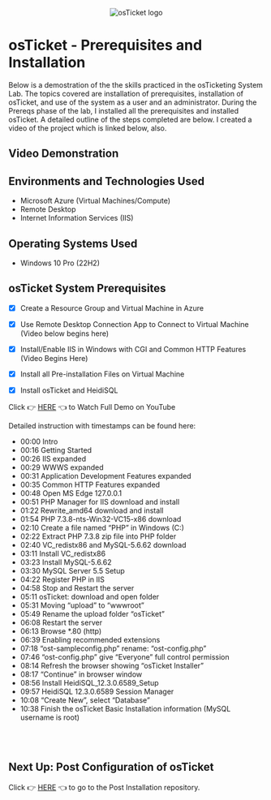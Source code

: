 <p align="center">
<img src="https://i.imgur.com/Clzj7Xs.png" alt="osTicket logo"/>
</p>

<h1>osTicket - Prerequisites and Installation</h1>
Below is a demostration of the the skills practiced in the osTicketing System Lab.  The topics covered are installation of prerequisites, installation of osTicket, and use of the system as a user and an administrator. During the Prereqs phase of the lab, I installed all the prerequisites and installed osTicket. A detailed outline of the steps completed are below. I created a video of the project which is linked below, also.<br />
 <p>



   

 </p>
 




<h2>Video Demonstration</h2>

<h2>Environments and Technologies Used</h2>

- Microsoft Azure (Virtual Machines/Compute)
- Remote Desktop 
- Internet Information Services (IIS)

<h2>Operating Systems Used </h2>

- Windows 10 Pro (22H2)</b>

<h2>osTicket System Prerequisites</h2>

- [X] Create a Resource Group and Virtual Machine in Azure 

- [X] Use Remote Desktop Connection App to Connect to Virtual Machine (Video below begins here)

- [X] Install/Enable IIS in Windows with CGI and Common HTTP Features (Video Begins Here)

- [X] Install all Pre-installation Files on Virtual Machine

- [X] Install osTicket and HeidiSQL






Click 👉 [HERE](https://github.com/Kathy-Miller/osTicket-prereqs/assets/148352721/e12cb0f4-8caf-4e49-aaad-1e2522c2d19e) 👈 to Watch Full Demo on YouTube


Detailed instruction with timestamps can be found here: 

- 00:00 Intro 
- 00:16 Getting Started
- 00:26 IIS expanded 
- 00:29 WWWS expanded 
- 00:31 Application Development Features expanded 
- 00:35 Common HTTP Features expanded 
- 00:48 Open MS Edge 127.0.0.1 
- 00:51 PHP Manager for IIS download and install
- 01:22 Rewrite_amd64 download and install
- 01:54 PHP 7.3.8-nts-Win32-VC15-x86 download 
- 02:10 Create a file named “PHP” in Windows (C:)
- 02:22 Extract PHP 7.3.8 zip file into PHP folder
- 02:40 VC_redistx86 and MySQL-5.6.62 download 
- 03:11 Install VC_redistx86 
- 03:23 Install MySQL-5.6.62
- 03:30 MySQL Server 5.5 Setup
- 04:22 Register PHP in IIS
- 04:58 Stop and Restart the server
- 05:11 osTicket: download and open folder
- 05:31 Moving “upload” to “wwwroot”
- 05:49 Rename the upload folder “osTicket”
- 06:08 Restart the server
- 06:13 Browse *.80 (http)
- 06:39 Enabling recommended extensions
- 07:18 “ost-sampleconfig.php” rename: “ost-config.php”
- 07:46 “ost-config.php” give “Everyone” full control permission
- 08:14 Refresh the browser showing “osTicket Installer”
- 08:17 “Continue” in browser window
- 08:56 Install HeidiSQL_12.3.0.6589_Setup
- 09:57 HeidiSQL 12.3.0.6589 Session Manager
- 10:08 “Create New”, select “Database”
- 10:38 Finish the osTicket Basic Installation information  (MySQL username is root)



<br>

</br>


<h2>Next Up: Post Configuration of osTicket</h2>

Click 👉 [HERE](https://github.com/Kathy-Miller/osTicket-Post-Installation) 👈 to go to the Post Installation repository.
<br />


              
